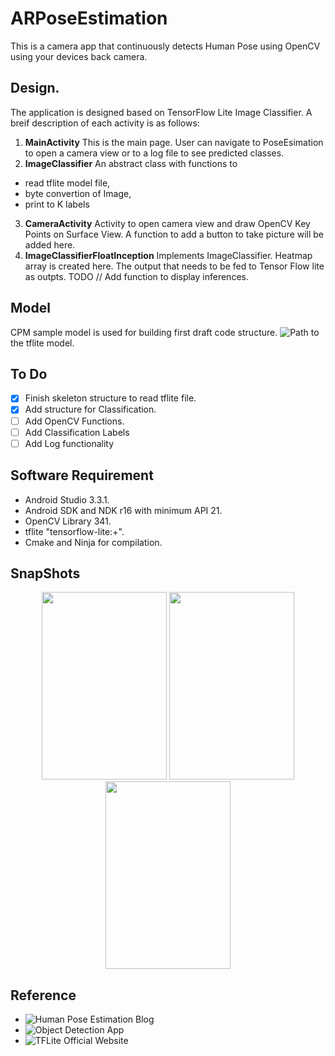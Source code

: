 # ARPoseEstimation
This is a camera app that continuously detects Human Pose using OpenCV using your devices back camera.

## Design.
The application is designed based on TensorFlow Lite Image Classifier. A breif description of each activity is as follows:
1. **MainActivity** This is the main page. User can navigate to PoseEsimation to open a camera view or to a log file to see predicted classes.
2. **ImageClassifier** An abstract class with functions to 
  - read tflite model file, 
  - byte convertion of Image,
  - print to K labels
3. **CameraActivity** Activity to open camera view and draw OpenCV Key Points on Surface View. A function to add a button to take picture will be added here.
4. **ImageClassifierFloatInception** Implements ImageClassifier. Heatmap array is created here. The output that needs to be fed to Tensor Flow lite as outpts. TODO // Add function to display inferences.

## Model
CPM sample model is used for building first draft code structure.
![Path](/app/src/main/assets/model.tflite) to the tflite model.

## To Do
- [x] Finish skeleton structure to read tflite file.
- [x] Add structure for Classification.
- [ ] Add OpenCV Functions.
- [ ] Add Classification Labels
- [ ] Add Log functionality

## Software Requirement
- Android Studio 3.3.1.
- Android SDK and NDK r16 with minimum API 21.
- OpenCV Library 341.
- tflite "tensorflow-lite:+".
- Cmake and Ninja for compilation.

## SnapShots
<p align="center">
  <img width="200" height="300" src="/Snaps/Screenshot_1553694073.png">
  <img width="200" height="300" src="/Snaps/Screenshot_1553694098.png">
  <img width="200" height="300" src="/Snaps/Screenshot_20190327-095221.jpg">
</p>

## Reference
- ![Human Pose Estimation Blog](https://medium.com/tensorflow/real-time-human-pose-estimation-in-the-browser-with-tensorflow-js-7dd0bc881cd5)
- ![Object Detection App](https://github.com/tensorflow/examples/tree/master/lite/examples/image_classification/android)
- ![TFLite Official Website](https://www.tensorflow.org/lite/models/pose_estimation/overview)
